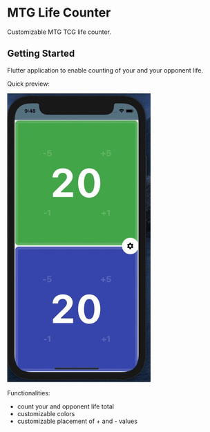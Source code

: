 # MTG Life Counter

Customizable MTG TCG life counter.

## Getting Started

Flutter application to enable counting of your and your opponent life.

Quick preview:

![alt text][gif]

[gif]: https://github.com/Jan-Stepien/MTG-life-counter/blob/main/github_assets/mtg_life_coutner.gif "Gif of app"

Functionalities:
- count your and opponent life total
- customizable colors
- customizable placement of + and - values
